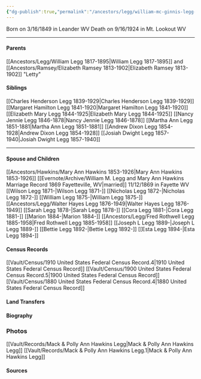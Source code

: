 ```yaml
---
{"dg-publish":true,"permalink":"/ancestors/legg/william-mc-ginnis-legg-1849-1924/","tags":["William-McGinnis-Legg"]}
---
```


Born on  3/16/1849 in Leander WV
Death on 9/16/1924 in Mt. Lookout WV

---
#### Parents

[[Ancestors/Legg/William Legg 1817-1895\|William Legg 1817-1895]] and [[Ancestors/Ramsey/Elizabeth Ramsey 1813-1902\|Elizabeth Ramsey 1813-1902]] "Letty"
#### Siblings
[[Charles Henderson Legg 1839-1929\|Charles Henderson Legg 1839-1929]]
[[Margaret Hamilton Legg 1841-1920\|Margaret Hamilton Legg 1841-1920]]
[[Elizabeth Mary Legg 1844-1925\|Elizabeth Mary Legg 1844-1925]]
[[Nancy Jennie Legg 1846-1878\|Nancy Jennie Legg 1846-1878]]
[[Martha Ann Legg 1851-1881\|Martha Ann Legg 1851-1881]]
[[Andrew Dixon Legg 1854-1928\|Andrew Dixon Legg 1854-1928]]
[[Josiah Dwight Legg 1857-1940\|Josiah Dwight Legg 1857-1940]]

---
#### Spouse and Children
[[Ancestors/Hawkins/Mary Ann Hawkins 1853-1926\|Mary Ann Hawkins 1853-1926]] [[Evernote/Archive/William M. Legg and Mary Ann Hawkins Marriage Record 1869 Fayetteville, WV\|married]] 11/12/1869 in Fayette WV
[[Wilson Legg 1871-\|Wilson Legg 1871-]]
[[Nicholas Legg 1872-\|Nicholas Legg 1872-]]
[[William Legg 1875-\|William Legg 1875-]]
[[Ancestors/Legg/Walter Hayes Legg 1876-1949\|Walter Hayes Legg 1876-1949]]
[[Sarah Legg 1878-\|Sarah Legg 1878-]]
[[Cora Legg 1881-\|Cora Legg 1881-]]
[[Marion 1884-\|Marion 1884-]]
[[Ancestors/Legg/Fred Rothwell Legg 1885-1958\|Fred Rothwell Legg 1885-1958]]
[[Joseph L Legg 1889-\|Joseph L Legg 1889-]]
[[Bettie Legg  1892-\|Bettie Legg  1892-]]
[[Esta Legg 1894-\|Esta Legg 1894-]]

#### Census Records
[[Vault/Census/1910 United States Federal Census Record.4\|1910 United States Federal Census Record]]
[[Vault/Census/1900 United States Federal Census Record.5\|1900 United States Federal Census Record]]
[[Vault/Census/1880 United States Federal Census Record.4\|1880 United States Federal Census Record]]

#### Land Transfers

#### Biography

### Photos
[[Vault/Records/Mack & Polly Ann Hawkins Legg\|Mack & Polly Ann Hawkins Legg]]
[[Vault/Records/Mack & Polly Ann Hawkins Legg.1\|Mack & Polly Ann Hawkins Legg]]
#### Sources

